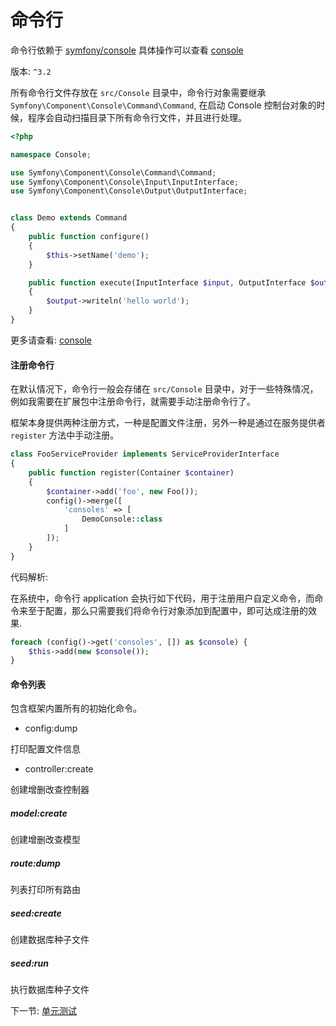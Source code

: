 # 命令行

命令行依赖于 [symfony/console](https://github.com/symfony/console) 具体操作可以查看 [console](http://symfony.com/doc/current/console.html)

版本: `^3.2`

所有命令行文件存放在 `src/Console` 目录中，命令行对象需要继承 `Symfony\Component\Console\Command\Command`, 在启动 Console 控制台对象的时候，程序会自动扫描目录下所有命令行文件，并且进行处理。
 
```php
<?php

namespace Console;

use Symfony\Component\Console\Command\Command;
use Symfony\Component\Console\Input\InputInterface;
use Symfony\Component\Console\Output\OutputInterface;


class Demo extends Command
{
    public function configure()
    {
        $this->setName('demo');
    }

    public function execute(InputInterface $input, OutputInterface $output)
    {
        $output->writeln('hello world');
    }
}
```

更多请查看: [console](http://symfony.com/doc/current/console.html)

#### 注册命令行

在默认情况下，命令行一般会存储在 `src/Console` 目录中，对于一些特殊情况，例如我需要在扩展包中注册命令行，就需要手动注册命令行了。

框架本身提供两种注册方式，一种是配置文件注册，另外一种是通过在服务提供者 `register` 方法中手动注册。

```php
class FooServiceProvider implements ServiceProviderInterface
{
    public function register(Container $container)
    {
        $container->add('foo', new Foo());
        config()->merge([
            'consoles' => [
                DemoConsole::class
            ]
        ]);
    }
}
```

代码解析: 

在系统中，命令行 application 会执行如下代码，用于注册用户自定义命令，而命令来至于配置，那么只需要我们将命令行对象添加到配置中，即可达成注册的效果.

```php
foreach (config()->get('consoles', []) as $console) {
    $this->add(new $console());
}
```

#### 命令列表

包含框架内置所有的初始化命令。

* config:dump

打印配置文件信息

* controller:create

创建增删改查控制器

##### model:create

创建增删改查模型

##### route:dump

列表打印所有路由

##### seed:create

创建数据库种子文件

##### seed:run

执行数据库种子文件

下一节: [单元测试](3-6-testcase.md)

